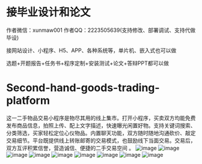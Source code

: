 # 接毕业设计和论文
作者微信：xunmaw001  作者QQ：2223505639(支持修改、部署调试、支持代做毕设)

接网站设计、小程序、H5、APP、各种系统等，单片机、嵌入式也可以做

选题+开题报告+任务书+程序定制+安装测试+论文+答辩PPT都可以做
# Second-hand-goods-trading-platform
这一二手物品交易小程序是物尽其用的线上集市。打开小程序，买卖双方均能免费发布商品信息，拍照上传、配上文字描述，快速曝光闲置好物。支持关键词搜索、分类筛选，买家轻松定位心仪物品。内置聊天功能，双方随时随地沟通砍价、敲定交易细节。平台既提供线上转账邮寄的交易模式，也鼓励线下当面交易。交易后，双方互评积累信誉，营造诚信、便捷的二手交易空间 。
![image](https://github.com/user-attachments/assets/804cbc2b-aa93-4337-8d41-b89aa314b399)
![image](https://github.com/user-attachments/assets/16657b72-852f-4ebe-be8b-156c7219f948)
![image](https://github.com/user-attachments/assets/17551b04-caca-46cd-bfad-328510eb8ceb)
![image](https://github.com/user-attachments/assets/e6dc2e0f-797d-4e71-a01c-16419b867306)
![image](https://github.com/user-attachments/assets/64d91f6b-40f1-4e42-8dc9-1d35274b107a)
![image](https://github.com/user-attachments/assets/fdbb3105-b2ab-4d78-b606-b77af44d020d)
![image](https://github.com/user-attachments/assets/706a03cf-6137-48cf-9ab4-9d81eec72b37)
![image](https://github.com/user-attachments/assets/827fbc20-05b4-46a1-af26-4a62a687f976)
![image](https://github.com/user-attachments/assets/f9d32a7f-8240-4ffa-88ce-60c3a7a6181f)
